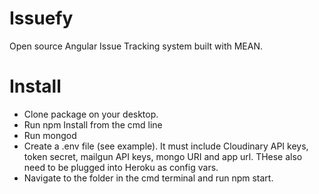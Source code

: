# Issuefy

Open source Angular Issue Tracking system built with MEAN.

# Install

- Clone package on your desktop.
- Run npm Install from the cmd line
- Run mongod
- Create a .env file (see example).  It must include Cloudinary API keys, token secret, mailgun API keys, mongo URI and app url.    THese also need to be plugged into Heroku as config vars.
- Navigate to the folder in the cmd terminal and run npm start.
